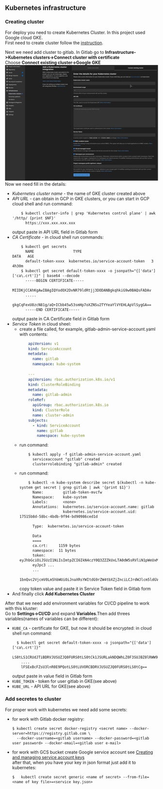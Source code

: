 ## Kubernetes infrastructure
### Creating cluster
For deploy you need to create Kubernetes Cluster. In this project used Google cloud GKE.  
First need to create cluster follow the [instruction](https://cloud.google.com/kubernetes-engine/docs/how-to/creating-a-zonal-cluster).  

Next we need add cluster to gitlab. In Gitlab go to **Infrastructure->Kubernetes clusters->Connect cluster with certificate**  
Choose **Connect existing cluster->Google GKE**
![](images/gke_add.png)
Now we need fill in the details:
* *Kubernetes cluster name* - the name of GKE cluster created above  
* *API URL* - can obtain in GCP in GKE clusters, or you can start in GCP cloud shell and run command:  
    ```shell
        $ kubectl cluster-info | grep 'Kubernetes control plane' | awk '/http/ {print $NF}'
          https://xxx.xxx.xxx.xxx
    ```  
    output paste in API URL field in Gitlab form
* *CA Certificate* - in cloud shell run commands:
    ```shell
        $ kubectl get secrets
          NAME                  TYPE                                  DATA   AGE
          default-token-xxxx  kubernetes.io/service-account-token   3      4h30m
        $ kubectl get secret default-token-xxxx -o jsonpath="{['data']['ca\.crt']}" | base64 --decode
          -----BEGIN CERTIFICATE-----
          MIIDKjCCAhKgAwIBAgIQYodOX2DvNR79ldRtjj3DODANBgkqhkiG9w0BAQsFADAv
          .....
          gkgCqFexU8zcN81g/aQ+ICbb45w53smHp7oXZNSu2TYYeaYlVYEHLApVlSygGA==
          -----END CERTIFICATE-----
    ```
    output paste in CA Certificate field in Gitlab form
* *Service Token* in cloud sheel:
    * create a file called, for example, gitlab-admin-service-account.yaml with contents:  
        ```yaml
            apiVersion: v1
            kind: ServiceAccount
            metadata:
              name: gitlab
              namespace: kube-system
            
            ---
            apiVersion: rbac.authorization.k8s.io/v1
            kind: ClusterRoleBinding
            metadata:
              name: gitlab-admin
            roleRef:
              apiGroup: rbac.authorization.k8s.io
              kind: ClusterRole
              name: cluster-admin
            subjects:
              - kind: ServiceAccount
                name: gitlab
                namespace: kube-system
        ```
    * run command:
        ```shell
            $ kubectl apply -f gitlab-admin-service-account.yaml
              serviceaccount "gitlab" created
              clusterrolebinding "gitlab-admin" created    
        ```
    * run command:
        ```shell
            $ kubectl -n kube-system describe secret $(kubectl -n kube-system get secret | grep gitlab | awk '{print $1}')
              Name:         gitlab-token-mvcfw
              Namespace:    kube-system
              Labels:       <none>
              Annotations:  kubernetes.io/service-account.name: gitlab
                            kubernetes.io/service-account.uid: 17515b8d-58bc-4bdb-9f94-bd90986ced1d

              Type:  kubernetes.io/service-account-token

              Data
              ====
              ca.crt:     1159 bytes
              namespace:  11 bytes
              token:      eyJhbGciOiJSUzI1NiIsImtpZCI6IkN4czY0Q3ZZZkUxLTA0dW5sRVliN1pWeUxMTFI4NHR6YTI5R3ZvbHV0YmMifQ.  
              eyJpc3 ... 
              ...
              1bnQvc2VjcmV0Lm5hbWUiOiJnaXRsYWItdG9rZW4tbXZjZnciLCJrdWJlcm5ldGVzLmlvL3NlcnZpY2VhY2NvdW50L3ywQFjL0fLQg
        ```
        copy token value and paste it in Service Token field in Gitlab form
* And finally click **Add Kubernetes Cluster**  

After that we need add environment variables for CI/CD pipeline to work with this kluster:  
Go to **Settings->CI/CD** and expand **Variables**.Then add threes variables(names of variables can be different):  
* `KUBE_CA` - certificate for GKE, but now it should be encrypted:
in cloud shell run command:
    ```shell
      $ kubectl get secret default-token-xxxx -o jsonpath="{['data']['ca\.crt']}"
        LS0tLS1CRUdJTiBDRVJUSUZJQ0FURS0tLS0tCk1JSURLakNDQWhLZ0F3SUJBZ0lRWW9kT1gyRHZOUjc5bGRSdGpqM0RPREFOQmdrcWhraUc5d
        ....
        lFSExBcFZsU3lnR0E9PQotLS0tLUVORCBDRVJUSUZJQ0FURS0tLS0tCg== 
    ```
    output paste in value field in Gitlab form
* `KUBE_TOKEN` - token for user gitlab in GKE(see above)
* `KUBE_URL` - API URL for GKE(see above)

### Add secretes to cluster
For proper work with kubernetes we need add some secrets:
* for work with Gitlab docker registry:  
    ```shell
    $ kubectl create secret docker-registry <secret name> --docker-server=https://registry.gitlab.com \  
      --docker-username=<gitlab username> --docker-password=<gitlab user password> --docker-email=<gitlab user e-mail>
    ```
* for work with GCS bucket create Google service account see [Creating and managing service account keys](https://cloud.google.com/iam/docs/creating-managing-service-account-keys)  
  after that, when you have your key in json format just add it to kubernetes:
  ```shell
  $   kubectl create secret generic <name of secret> --from-file=<name of key file>=<service key.json>
  ```



